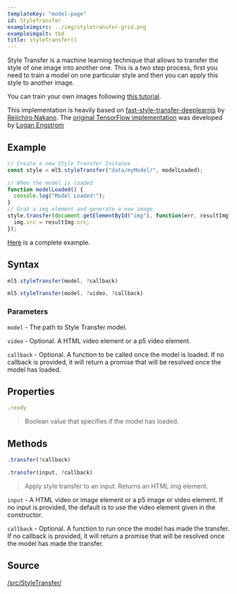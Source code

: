 ```yaml
---
templateKey: "model-page"
id: StyleTransfer
exampleimgsrc: ../img/styletransfer-grid.png
exampleimgalt: tbd
title: styleTransfer()
---
```


Style Transfer is a machine learning technique that allows to transfer the style of one image into another one. This is a two step process, first you need to train a model on one particular style and then you can apply this style to another image.

You can train your own images following [this tutorial](/docs/training-styletransfer).

This implementation is heavily based on [fast-style-transfer-deeplearnjs](https://github.com/reiinakano/fast-style-transfer-deeplearnjs) by [Reiichiro Nakano](https://github.com/reiinakano).
The [original TensorFlow implementation](https://github.com/lengstrom/fast-style-transfer) was developed by [Logan Engstrom](https://github.com/lengstrom)

## Example

```javascript
// Create a new Style Transfer Instance
const style = ml5.styleTransfer("data/myModel/", modelLoaded);

// When the model is loaded
function modelLoaded() {
  console.log("Model Loaded!");
}
// Grab a img element and generate a new image.
style.transfer(document.getElementById("img"), function(err, resultImg) {
  img.src = resultImg.src;
});
```

[Here](https://github.com/ml5js/ml5-examples/blob/master/p5js/StyleTransfer/StyleTransfer_Image/sketch.js) is a complete example.

## Syntax

```javascript
ml5.styleTransfer(model, ?callback)
```

```javascript
ml5.styleTransfer(model, ?video, ?callback)
```

### Parameters

`model` - The path to Style Transfer model.

`video` - Optional. A HTML video element or a p5 video element.

`callback` - Optional. A function to be called once the model is loaded. If no callback is provided, it will return a promise that will be resolved once the model has loaded.

## Properties

```javascript
.ready
```

> Boolean value that specifies if the model has loaded.

## Methods

```javascript
.transfer(?callback)
```

```javascript
.transfer(input, ?callback)
```

> Apply style transfer to an input. Returns an HTML img element.

`input` - A HTML video or image element or a p5 image or video element. If no input is provided, the default is to use the video element given in the constructor.

`callback` - Optional. A function to run once the model has made the transfer. If no callback is provided, it will return a promise that will be resolved once the model has made the transfer.

## Source

[/src/StyleTransfer/](https://github.com/ml5js/ml5-library/tree/master/src/StyleTransfer)
